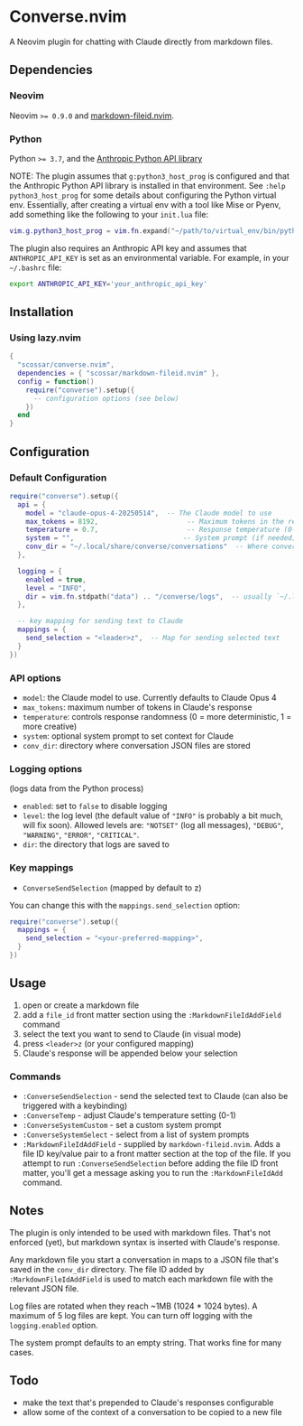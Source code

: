 # Converse.nvim

A Neovim plugin for chatting with Claude directly from markdown files.

## Dependencies

### Neovim

Neovim `>= 0.9.0` and [markdown-fileid.nvim](https://github.com/scossar/markdown-fileid.nvim).

### Python

Python `>= 3.7`, and the [Anthropic Python API library](https://github.com/anthropics/anthropic-sdk-python)

NOTE: The plugin assumes that `g:python3_host_prog` is configured and that the Anthropic Python API library is installed in that environment. See `:help python3_host_prog` for some details about configuring the Python virtual env. Essentially, after creating a virtual env with a tool like Mise or Pyenv, add something like the following to your `init.lua` file:

```lua
vim.g.python3_host_prog = vim.fn.expand("~/path/to/virtual_env/bin/python")
```

The plugin also requires an Anthropic API key and assumes that `ANTHROPIC_API_KEY` is set as an environmental variable. For example, in your `~/.bashrc` file:

```bash
export ANTHROPIC_API_KEY='your_anthropic_api_key'
```

## Installation

### Using lazy.nvim

```lua
{
  "scossar/converse.nvim",
  dependencies = { "scossar/markdown-fileid.nvim" },
  config = function()
    require("converse").setup({
      -- configuration options (see below)
    })
  end
}
```

## Configuration

### Default Configuration

```lua
require("converse").setup({
  api = {
    model = "claude-opus-4-20250514",  -- The Claude model to use
    max_tokens = 8192,                      -- Maximum tokens in the response
    temperature = 0.7,                      -- Response temperature (0-1)
    system = "",                           -- System prompt (if needed)
    conv_dir = "~/.local/share/converse/conversations"  -- Where conversation histories are stored
  },

  logging = {
    enabled = true,
    level = "INFO",
    dir = vim.fn.stdpath("data") .. "/converse/logs",  -- usually `~/.local/share/nvim/converse/logs` on Linux
  },

  -- key mapping for sending text to Claude
  mappings = {
    send_selection = "<leader>z",  -- Map for sending selected text
  }
})
```

### API options

- `model`: the Claude model to use. Currently defaults to Claude Opus 4
- `max_tokens`: maximum number of tokens in Claude's response
- `temperature`: controls response randomness (0 = more deterministic, 1 = more creative)
- `system`: optional system prompt to set context for Claude
- `conv_dir`: directory where conversation JSON files are stored

### Logging options

(logs data from the Python process)

- `enabled`: set to `false` to disable logging
- `level`: the log level (the default value of `"INFO"` is probably a bit much, will fix soon). Allowed levels are: `"NOTSET"` (log all messages), `"DEBUG"`, `"WARNING"`, `"ERROR"`, `"CRITICAL"`.
- `dir`: the directory that logs are saved to

### Key mappings

- `ConverseSendSelection` (mapped by default to <leader>z)

You can change this with the `mappings.send_selection` option:

```lua
require("converse").setup({
  mappings = {
    send_selection = "<your-preferred-mapping>",
  }
})
```

## Usage

1. open or create a markdown file
2. add a `file_id` front matter section using the `:MarkdownFileIdAddField` command
3. select the text you want to send to Claude (in visual mode)
4. press `<leader>z` (or your configured mapping)
5. Claude's response will be appended below your selection

### Commands

- `:ConverseSendSelection` - send the selected text to Claude (can also be triggered with a keybinding)
- `:ConverseTemp` - adjust Claude's temperature setting (0-1)
- `:ConverseSystemCustom` - set a custom system prompt
- `:ConverseSystemSelect` - select from a list of system prompts
- `:MarkdownFileIdAddField` - supplied by `markdown-fileid.nvim`. Adds a file ID key/value pair to a front matter section at the top of the file. If you attempt to run `:ConverseSendSelection` before adding the file ID front matter, you'll get a message asking you to run the `:MarkdownFileIdAdd` command.

## Notes

The plugin is only intended to be used with markdown files. That's not enforced (yet), but markdown syntax is inserted with Claude's response.

Any markdown file you start a conversation in maps to a JSON file that's saved in the `conv_dir` directory. The file ID added by `:MarkdownFileIdAddField` is used to match each markdown file with the relevant JSON file.

Log files are rotated when they reach ~1MB (1024 * 1024 bytes). A maximum of 5 log files are kept. You can turn off logging with the `logging.enabled` option.

The system prompt defaults to an empty string. That works fine for many cases.

## Todo

- make the text that's prepended to Claude's responses configurable
- allow some of the context of a conversation to be copied to a new file
